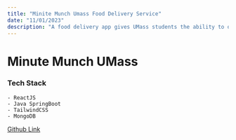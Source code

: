 ```yaml
---
title: "Minite Munch Umass Food Delivery Service"
date: "11/01/2023"
description: "A food delivery app gives UMass students the ability to order grad and go from the dioning halls"
---
```


# Minute Munch UMass

### Tech Stack
    - ReactJS
    - Java SpringBoot
    - TailwindCSS
    - MongoDB



<a href="https://github.com/Amandinh0/MinuteMunch" target="_blank">Github Link</a>